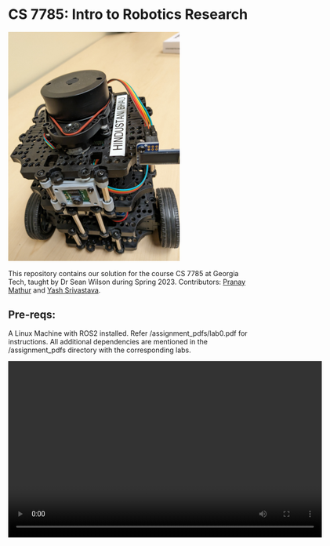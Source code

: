 # CS 7785: Intro to Robotics Research

<img src="https://github.com/yash14s/cs7785/blob/main/media/turtlebot3.jpg" alt="Turtlebot" width="350">

This repository contains our solution for the course CS 7785 at Georgia Tech, taught by Dr Sean Wilson during Spring 2023. Contributors: [Pranay Mathur](https://github.com/Matnay) and [Yash Srivastava](https://github.com/yash14s).

## Pre-reqs:

A Linux Machine with ROS2 installed. Refer /assignment_pdfs/lab0.pdf for instructions. All additional dependencies are mentioned in the /assignment_pdfs directory with the corresponding labs.

<video controls width="640" height="360">
  <source src="https://github.com/yash14s/cs7785/blob/main/media/final_demo.mp4" type="video/mp4">
  Your browser does not support the video tag.
</video>
